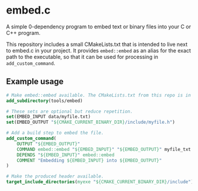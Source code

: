 # embed.c
A simple 0-dependency program to embed text or binary files into your C or C++ program.

This repository includes a small CMakeLists.txt that is intended to live next to embed.c in your project. It provides `embed::embed` as an alias
for the exact path to the executable, so that it can be used for processing in `add_custom_command`.

## Example usage
```cmake
# Make embed::embed available. The CMakeLists.txt from this repo is in this folder.
add_subdirectory(tools/embed)

# These sets are optional but reduce repetition.
set(EMBED_INPUT data/myfile.txt)
set(EMBED_OUTPUT "${CMAKE_CURRENT_BINARY_DIR}/include/myfile.h")

# Add a build step to embed the file.
add_custom_command(
    OUTPUT "${EMBED_OUTPUT}"
    COMMAND embed::embed "${EMBED_INPUT}" "${EMBED_OUTPUT}" myfile_txt
    DEPENDS "${EMBED_INPUT}" embed::embed
    COMMENT "Embedding ${EMBED_INPUT} into ${EMBED_OUTPUT}"
)

# Make the produced header available.
target_include_directories(myexe "${CMAKE_CURRENT_BINARY_DIR}/include")
```
